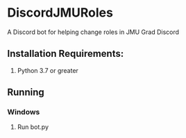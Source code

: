# DiscordJMURoles
A Discord bot for helping change roles in JMU Grad Discord

## Installation Requirements:
1. Python 3.7 or greater

## Running
### Windows
1. Run bot.py
